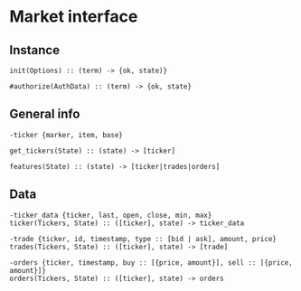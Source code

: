 Market interface
================

Instance
--------
	init(Options) :: (term) -> {ok, state)}

	#authorize(AuthData) :: (term) -> {ok, state}

	
General info
------------
	-ticker {marker, item, base}

	get_tickers(State) :: (state) -> [ticker]

	features(State) :: (state) -> [ticker|trades|orders]

Data
----
	-ticker_data {ticker, last, open, close, min, max}
	ticker(Tickers, State) :: ([ticker], state) -> ticker_data

	-trade {ticker, id, timestamp, type :: [bid | ask], amount, price}
	trades(Tickers, State) :: ([ticker], state) -> [trade]

	-orders {ticker, timestamp, buy :: [{price, amount}], sell :: [{price, amount}]}
	orders(Tickers, State) :: ([ticker], state) -> orders
